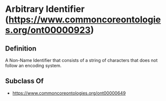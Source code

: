 # Arbitrary Identifier (https://www.commoncoreontologies.org/ont00000923)

## Definition
A Non-Name Identifier that consists of a string of characters that does not follow an encoding system.

## Subclass Of
- https://www.commoncoreontologies.org/ont00000649

